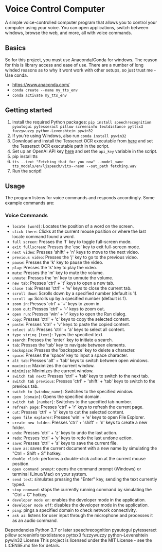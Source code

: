 # Voice Control Computer
A simple voice-controlled computer program that allows you to control your computer using your voice. You can open applications, switch between windows, browse the web, and more, all with voice commands.

## Basics
So for this project, you must use Anaconda/Conda for windows. The reason for this is library access and ease of use. There are a number of long winded reasons as to why it wont work with other setups, so just trust me - Use conda. 
- https://www.anaconda.com/
- `conda create --name my_tts_env`
- `conda activate my_tts_env`

## Getting started
1. Install the required Python packages: `pip install speechrecognition pyautogui pytesseract pillow screeninfo textdistance pyttsx3 fuzzywuzzy python-Levenshtein pywin32`
2. If you're using Windows, also run `conda install pywin32`
3. Download and install the Tesseract OCR executable from [here](https://github.com/UB-Mannheim/tesseract/wiki) and set the Tesseract OCR executable path in the script.
4. Set up an OpenAI API key [here](https://beta.openai.com/signup/) and set the `api_key` variable in the script.
5. pip install tts
6. `tts --text "Fetching that for you now" --model_name tts_models/en/ljspeech/vits--neon --out_path fetching.wav`
7. Run the script!

## Usage
The program listens for voice commands and responds accordingly. Some example commands are:

### Voice Commands
- `locate [word]`: Locates the position of a word on the screen.
- `click there`: Clicks at the current mouse position or where the last locate command found a word.
- `full screen`: Presses the 'f' key to toggle full-screen mode.
- `exit fullscreen`: Presses the 'esc' key to exit full-screen mode.
- `next video`: Presses 'shift' + 'n' keys to move to the next video.
- `previous video`: Presses the 'j' key to go to the previous video.
- `pause`: Presses the 'k' key to pause the video.
- `play`: Presses the 'k' key to play the video.
- `mute`: Presses the 'm' key to mute the volume.
- `unmute`: Presses the 'm' key to unmute the volume.
- `new tab`: Presses 'ctrl' + 't' keys to open a new tab.
- `close tab`: Presses 'ctrl' + 'w' keys to close the current tab.
- `scroll down`: Scrolls down by a specified number (default is 1).
- `scroll up`: Scrolls up by a specified number (default is 1).
- `zoom in`: Presses 'ctrl' + '+' keys to zoom in.
- `zoom out`: Presses 'ctrl' + '-' keys to zoom out.
- `open run`: Presses 'win' + 'r' keys to open the Run dialog.
- `copy`: Presses 'ctrl' + 'c' keys to copy the selected content.
- `paste`: Presses 'ctrl' + 'v' keys to paste the copied content.
- `select all`: Presses 'ctrl' + 'a' keys to select all content.
- `type string [text]`: Types the specified text.
- `search`: Presses the 'enter' key to initiate a search.
- `tab`: Presses the 'tab' key to navigate between elements.
- `backspace`: Presses the 'backspace' key to delete a character.
- `space`: Presses the 'space' key to input a space character.
- `alt tab`: Presses 'alt' + 'tab' keys to switch between open windows.
- `maximise`: Maximizes the current window.
- `minimise`: Minimizes the current window.
- `switch tab next`: Presses 'ctrl' + 'tab' keys to switch to the next tab.
- `switch tab previous`: Presses 'ctrl' + 'shift' + 'tab' keys to switch to the previous tab.
- `switch to [window_name]`: Switches to the specified window.
- `open [domain]`: Opens the specified domain.
- `switch tab [number]`: Switches to the specified tab number.
- `refresh page`: Presses 'ctrl' + 'r' keys to refresh the current page.
- `cut`: Presses 'ctrl' + 'x' keys to cut the selected content.
- `open file explorer`: Presses 'win' + 'e' keys to open File Explorer.
- `create new folder`: Presses 'ctrl' + 'shift' + 'n' keys to create a new folder.
- `undo`: Presses 'ctrl' + 'z' keys to undo the last action.
- `redo`: Presses 'ctrl' + 'y' keys to redo the last undone action.
- `save`: Presses 'ctrl' + 's' keys to save the current file.
- `save as`: saves the current document with a new name by simulating the "Ctrl + Shift + S" hotkey.
- `double click`: performs a double-click action at the current mouse position.
- `open command prompt`: opens the command prompt (Windows) or terminal (Linux/Mac) on your system.
- `send text`: simulates pressing the "Enter" key, sending the text currently typed.
- `stop command`: stops the currently running command by simulating the "Ctrl + C" hotkey.
- `developer mode on`: enables the developer mode in the application.
- `developer mode off`: disables the developer mode in the application.
- `ping`: pings a specified domain to check network connectivity.
- `ask ai`: listens for user input through the microphone and processes it as an audio command.

Dependencies
Python 3.7 or later
speechrecognition
pyautogui
pytesseract
pillow
screeninfo
textdistance
pyttsx3
fuzzywuzzy
python-Levenshtein
pywin32
License
This project is licensed under the MIT License - see the LICENSE.md file for details.
